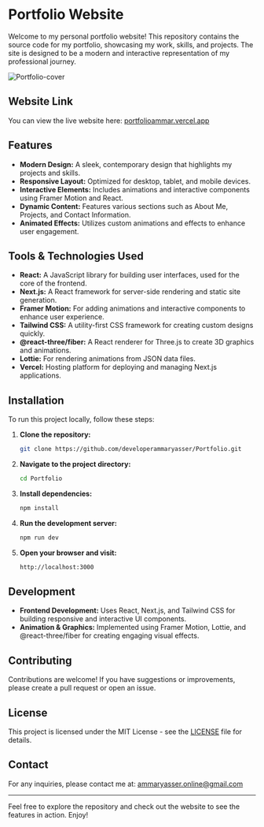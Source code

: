 # Portfolio Website

Welcome to my personal portfolio website! This repository contains the source code for my portfolio, showcasing my work, skills, and projects. The site is designed to be a modern and interactive representation of my professional journey.

![Portfolio-cover](https://github.com/user-attachments/assets/19fc5b68-2208-4f77-a814-9cd677a42199)

## Website Link

You can view the live website here: [portfolioammar.vercel.app](https://portfolioammar.vercel.app/)

## Features

- **Modern Design:** A sleek, contemporary design that highlights my projects and skills.
- **Responsive Layout:** Optimized for desktop, tablet, and mobile devices.
- **Interactive Elements:** Includes animations and interactive components using Framer Motion and React.
- **Dynamic Content:** Features various sections such as About Me, Projects, and Contact Information.
- **Animated Effects:** Utilizes custom animations and effects to enhance user engagement.

## Tools & Technologies Used

- **React:** A JavaScript library for building user interfaces, used for the core of the frontend.
- **Next.js:** A React framework for server-side rendering and static site generation.
- **Framer Motion:** For adding animations and interactive components to enhance user experience.
- **Tailwind CSS:** A utility-first CSS framework for creating custom designs quickly.
- **@react-three/fiber:** A React renderer for Three.js to create 3D graphics and animations.
- **Lottie:** For rendering animations from JSON data files.
- **Vercel:** Hosting platform for deploying and managing Next.js applications.

## Installation

To run this project locally, follow these steps:

1. **Clone the repository:**

    ```bash
    git clone https://github.com/developerammaryasser/Portfolio.git
    ```

2. **Navigate to the project directory:**

    ```bash
    cd Portfolio
    ```

3. **Install dependencies:**

    ```bash
    npm install
    ```

4. **Run the development server:**

    ```bash
    npm run dev
    ```

5. **Open your browser and visit:**

    ```bash
    http://localhost:3000
    ```

## Development

- **Frontend Development:** Uses React, Next.js, and Tailwind CSS for building responsive and interactive UI components.
- **Animation & Graphics:** Implemented using Framer Motion, Lottie, and @react-three/fiber for creating engaging visual effects.

## Contributing

Contributions are welcome! If you have suggestions or improvements, please create a pull request or open an issue.

## License

This project is licensed under the MIT License - see the [LICENSE](LICENSE) file for details.

## Contact

For any inquiries, please contact me at: [ammaryasser.online@gmail.com](mailto:ammaryasser.online@gmail.com)

---

Feel free to explore the repository and check out the website to see the features in action. Enjoy!
